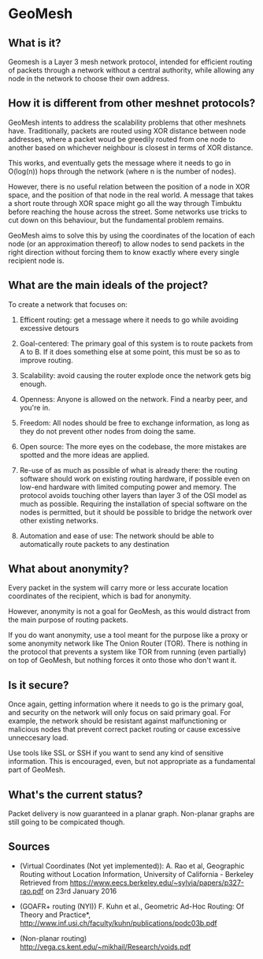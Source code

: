 
# GeoMesh

## What is it?

Geomesh is a Layer 3 mesh network protocol, intended for efficient routing of packets through a network without a central
authority, while allowing any node in the network to choose their own address.

## How it is different from other meshnet protocols?

GeoMesh intents to address the scalability problems that other meshnets have. Traditionally, packets are routed
using XOR distance between node addresses, where a packet woud be greedily routed from one node to another based
on whichever neighbour is closest in terms of XOR distance.

This works, and eventually gets the message where it needs to go in O(log(n)) hops through the network (where n is the
number of nodes).

However, there is no useful relation between the position of a node in XOR space, and the position of that node in the
real world. A message that takes a short route through XOR space might go all the way through Timbuktu before reaching
the house across the street. Some networks use tricks to cut down on this behaviour, but the fundamental problem remains.

GeoMesh aims to solve this by using the coordinates of the location of each node (or an approximation thereof) to allow
nodes to send packets in the right direction without forcing them to know exactly where every single recipient node is.

## What are the main ideals of the project?

To create a network that focuses on:

1. Efficent routing: get a message where it needs to go while avoiding excessive detours

1. Goal-centered: The primary goal of this system is to route packets from A to B. If it does something else at some point,
                 this must be so as to improve routing.

1. Scalability: avoid causing the router explode once the network gets big enough.

1. Openness: Anyone is allowed on the network. Find a nearby peer, and you're in.

1. Freedom: All nodes should be free to exchange information, as long as they do not prevent other nodes from doing the same.

1. Open source: The more eyes on the codebase, the more mistakes are spotted and the more ideas are applied.

1. Re-use of as much as possible of what is already there: the routing software should work on existing routing hardware, if possible even on low-end hardware with limited computing power and memory. The protocol avoids touching other layers than layer 3 of the OSI model as much as possible. Requiring the installation of special software on the nodes is permitted, but it should be possible to bridge the network over other existing networks.

1. Automation and ease of use: The network should be able to automatically route packets to any destination

## What about anonymity?

Every packet in the system will carry more or less accurate location coordinates of the recipient, which is bad for anonymity.

However, anonymity is not a goal for GeoMesh, as this would distract from the main purpose of routing packets.

If you do want anonymity, use a tool meant for the purpose like a proxy or some anonymity network like The Onion Router (TOR).
There is nothing in the protocol that prevents a system like TOR from running (even partially) on top of GeoMesh, but nothing
forces it onto those who don't want it.

## Is it secure?

Once again, getting information where it needs to go is the primary goal, and security on the network will only focus on
said primary goal. For example, the network should be resistant against malfunctioning or malicious nodes that prevent
correct packet routing or cause excessive unneccesary load.

Use tools like SSL or SSH if you want to send any kind of sensitive information. This is encouraged, even, but not
appropriate as a fundamental part of GeoMesh.

## What's the current status?

Packet delivery is now guaranteed in a planar graph. Non-planar graphs are still going to be compicated though.

## Sources

* (Virtual Coordinates (Not yet implemented)): A. Rao et al, Geographic Routing without Location Information, University of California - Berkeley
 Retrieved from https://www.eecs.berkeley.edu/~sylvia/papers/p327-rao.pdf on 23rd January 2016

* (GOAFR+ routing (NYI)) F. Kuhn et al., Geometric Ad-Hoc Routing: Of Theory and Practice*, http://www.inf.usi.ch/faculty/kuhn/publications/podc03b.pdf

* (Non-planar routing) http://vega.cs.kent.edu/~mikhail/Research/voids.pdf
